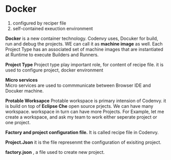 # Docker

1. configured by reciper file
1. self-contained exeuction environment

**Docker** is a new container technology. Codenvy uses, Docuker for build, run and debug the projects. WE can call it as **machine image** as well.  Each Project Type has an associated set of machine images that are instantiated at Runtime to execute Builders and Runners.

**Project Type**
  Project type play important role, for content of recipe file. it is used to configure project, docker environment

**Micro services**  
  Micro services are used to commmunicate between Browser IDE and Docuker machine.
  
**Protable Worksapce**
Protable workspace is primary intension of Codenvy. it is build on top of **Eclipse Che** open source prjects. We can have many workspace. workspace in turn can have more Projects. For Example, let me create a workspace,  and ask my team to work either seperate project or one project.


**Factory and project configuration file.**
It is called recipe file in Codenvy. 

__Project.Json__
  it is the file represenmt the configuration of exisiting project.

__factory.json__ , a file used to create new project. 
  

